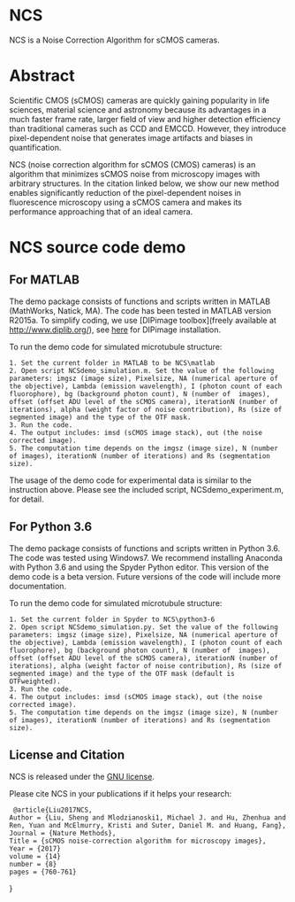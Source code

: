 # NCS

NCS is a Noise Correction Algorithm for sCMOS cameras. 

# Abstract
Scientific CMOS (sCMOS) cameras are quickly gaining popularity in life sciences, material science and astronomy because its advantages in a much faster frame rate, larger field of view and higher detection efficiency than traditional cameras such as CCD and EMCCD. However, they introduce pixel-dependent noise that generates image artifacts and biases in quantification. 

NCS (noise correction algorithm for sCMOS (CMOS) cameras) is an algorithm that minimizes sCMOS noise from microscopy images with arbitrary structures. In the citation linked below, we show our new method enables significantly reduction of the pixel-dependent noises in fluorescence microscopy using a sCMOS camera and makes its performance approaching that of an ideal camera. 

# NCS source code demo
## For MATLAB
The demo package consists of functions and scripts written in MATLAB (MathWorks, Natick, MA). The code has been tested in MATLAB version R2015a. To simplify coding, we use [DIPimage toolbox](freely available at http://www.diplib.org/), see [here](https://github.com/HuanglabPurdue/NCS/blob/master/Dipimage%20Installation.md) for DIPimage installation. 

To run the demo code for simulated microtubule structure:

	1. Set the current folder in MATLAB to be NCS\matlab
	2. Open script NCSdemo_simulation.m. Set the value of the following parameters: imgsz (image size), Pixelsize, NA (numerical aperture of the objective), Lambda (emission wavelength), I (photon count of each fluorophore), bg (background photon count), N (number of  images), offset (offset ADU level of the sCMOS camera), iterationN (number of iterations), alpha (weight factor of noise contribution), Rs (size of segmented image) and the type of the OTF mask.
	3. Run the code. 
	4. The output includes: imsd (sCMOS image stack), out (the noise corrected image).
	5. The computation time depends on the imgsz (image size), N (number of images), iterationN (number of iterations) and Rs (segmentation size). 
  
The usage of the demo code for experimental data is similar to the instruction above. Please see the included script, NCSdemo_experiment.m, for detail. 

## For Python 3.6
The demo package consists of functions and scripts written in Python 3.6. The code was tested using Windows7. We recommend installing Anaconda with Python 3.6 and using the Spyder Python editor. This version of the demo code is a beta version. Future versions of the code will include more documentation.

To run the demo code for simulated microtubule structure:

	1. Set the current folder in Spyder to NCS\python3-6
	2. Open script NCSdemo_simulation.py. Set the value of the following parameters: imgsz (image size), Pixelsize, NA (numerical aperture of the objective), Lambda (emission wavelength), I (photon count of each fluorophore), bg (background photon count), N (number of  images), offset (offset ADU level of the sCMOS camera), iterationN (number of iterations), alpha (weight factor of noise contribution), Rs (size of segmented image) and the type of the OTF mask (default is OTFweighted). 
	3. Run the code.
	4. The output includes: imsd (sCMOS image stack), out (the noise corrected image).
	5. The computation time depends on the imgsz (image size), N (number of images), iterationN (number of iterations) and Rs (segmentation size).

## License and Citation
NCS is released under the [GNU license](https://github.com/HuanglabPurdue/NCS/edit/master/LICENSE).

Please cite NCS in your publications if it helps your research:

  	 @article{Liu2017NCS,
	Author = {Liu, Sheng and Mlodzianoski1, Michael J. and Hu, Zhenhua and Ren, Yuan and McElmurry, Kristi and Suter, Daniel M. and Huang, Fang},
	Journal = {Nature Methods},
	Title = {sCMOS noise-correction algorithm for microscopy images},
	Year = {2017}
	volume = {14}
	number = {8}
	pages = {760-761}
   }
